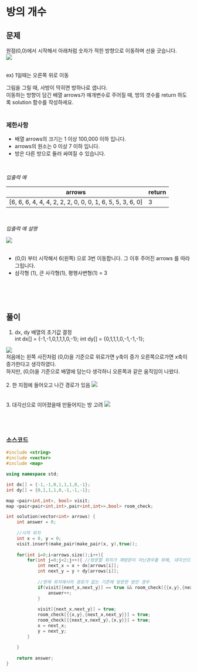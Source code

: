 # 방의 개수
## 문제
원점(0,0)에서 시작해서 아래처럼 숫자가 적힌 방향으로 이동하며 선을 긋습니다.<br>
![](https://images.velog.io/images/hanturtle/post/3dadfca8-cc62-4bbb-bc19-5588594f1d0e/image.png)<br><br>

ex) 1일때는 오른쪽 위로 이동<br>

그림을 그릴 때, 사방이 막히면 방하나로 샙니다.<br>
이동하는 방향이 담긴 배열 arrows가 매개변수로 주어질 때, 방의 갯수를 return 하도록 solution 함수를 작성하세요.<br><br>

### 제한사항
- 배열 arrows의 크기는 1 이상 100,000 이하 입니다.
- arrows의 원소는 0 이상 7 이하 입니다.
- 방은 다른 방으로 둘러 싸여질 수 있습니다.
<br>

*입출력 예* <br>

|arrows | return |
| ------------------------------- | ----- |
| [6, 6, 6, 4, 4, 4, 2, 2, 2, 0, 0, 0, 1, 6, 5, 5, 3, 6, 0] | 3 |
<br>

*입출력 예 설명* <br>

![](https://images.velog.io/images/hanturtle/post/1c38f296-c0f7-40b0-9e86-08cc8b692bce/image.png)<br><br>

- (0,0) 부터 시작해서 6(왼쪽) 으로 3번 이동합니다. 그 이후 주어진 arrows 를 따라 그립니다.
- 삼각형 (1), 큰 사각형(1), 평행사변형(1) = 3

<br><br><br>
## 풀이
1. dx, dy 배열의 초기값 결정<br>
  int dx[] = {-1,-1,0,1,1,1,0,-1};
  int dy[] = {0,1,1,1,0,-1,-1,-1};

![](https://images.velog.io/images/hanturtle/post/2c3d5c79-4c22-4126-82e5-00452e24975f/image.png)<br>
처음에는 왼쪽 사진처럼 (0,0)을 기준으로 위로가면 y축이 증가 오른쪽으로가면 x축이 증가한다고 생각하였다.<br>
하지만, (0,0)을 기준으로 배열에 담는다 생각하니 오른쪽과 같은 움직임이 나왔다.<br><br>
2. 한 지점에 들어오고 나간 경로가 있음
![](https://images.velog.io/images/hanturtle/post/00894946-d45e-49e4-8933-cf0076360ce4/image.png)<br>
<br><br>
3. 대각선으로 이어졌을때 만들어지는 방 고려
![](https://images.velog.io/images/hanturtle/post/92eaadc8-f511-43a2-8774-bd3d166ad4d5/image.png)<br>
<br><br><br>


### 소스코드
```cpp
#include <string>
#include <vector>
#include <map>

using namespace std;

int dx[] = {-1,-1,0,1,1,1,0,-1};
int dy[] = {0,1,1,1,0,-1,-1,-1};

map <pair<int,int>, bool> visit;
map <pair<pair<int,int>,pair<int,int>>,bool> room_check;

int solution(vector<int> arrows) {
    int answer = 0;
    
    //시작 위치
    int x = 0, y = 0;
    visit.insert(make_pair(make_pair(x, y),true));
    
    for(int i=0;i<arrows.size();i++){
        for(int j=0;j<2;j++){ //방문할 위치가 재방문이 아닌경우를 위해, 대각선으로 생길수 있는 방 판별
            int next_x = x + dx[arrows[i]];
            int next_y = y + dy[arrows[i]];
            
            //현재 위치에서의 경로가 없는 기존에 방문한 방인 경우
            if(visit[{next_x,next_y}] == true && room_check[{{x,y},{next_x,next_y}}] == false){
                answer++;
            }
            
            visit[{next_x,next_y}] = true;
            room_check[{{x,y},{next_x,next_y}}] = true;
            room_check[{{next_x,next_y},{x,y}}] = true;
            x = next_x;
            y = next_y;
        }
        
    }
    
    return answer;
}
```
<br><br><br>
